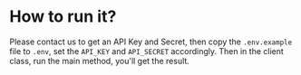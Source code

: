 # How to run it?

Please contact us to get an API Key and Secret, then copy the `.env.example` file to `.env`, set the `API_KEY` and `API_SECRET` accordingly. Then in the client class, run the main method, you'll get the result. 